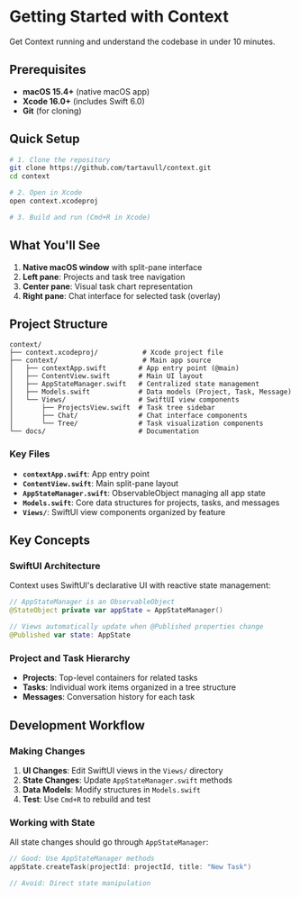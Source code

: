 # Getting Started with Context

Get Context running and understand the codebase in under 10 minutes.

## Prerequisites

- **macOS 15.4+** (native macOS app)
- **Xcode 16.0+** (includes Swift 6.0)
- **Git** (for cloning)

## Quick Setup

```bash
# 1. Clone the repository
git clone https://github.com/tartavull/context.git
cd context

# 2. Open in Xcode
open context.xcodeproj

# 3. Build and run (Cmd+R in Xcode)
```

## What You'll See

1. **Native macOS window** with split-pane interface
2. **Left pane**: Projects and task tree navigation
3. **Center pane**: Visual task chart representation
4. **Right pane**: Chat interface for selected task (overlay)

## Project Structure

```
context/
├── context.xcodeproj/           # Xcode project file
├── context/                     # Main app source
│   ├── contextApp.swift        # App entry point (@main)
│   ├── ContentView.swift       # Main UI layout
│   ├── AppStateManager.swift   # Centralized state management
│   ├── Models.swift            # Data models (Project, Task, Message)
│   └── Views/                  # SwiftUI view components
│       ├── ProjectsView.swift  # Task tree sidebar
│       ├── Chat/               # Chat interface components
│       └── Tree/               # Task visualization components
└── docs/                       # Documentation
```

### Key Files

- **`contextApp.swift`**: App entry point
- **`ContentView.swift`**: Main split-pane layout
- **`AppStateManager.swift`**: ObservableObject managing all app state
- **`Models.swift`**: Core data structures for projects, tasks, and messages
- **`Views/`**: SwiftUI view components organized by feature

## Key Concepts

### SwiftUI Architecture
Context uses SwiftUI's declarative UI with reactive state management:

```swift
// AppStateManager is an ObservableObject
@StateObject private var appState = AppStateManager()

// Views automatically update when @Published properties change
@Published var state: AppState
```

### Project and Task Hierarchy
- **Projects**: Top-level containers for related tasks
- **Tasks**: Individual work items organized in a tree structure
- **Messages**: Conversation history for each task

## Development Workflow

### Making Changes
1. **UI Changes**: Edit SwiftUI views in the `Views/` directory
2. **State Changes**: Update `AppStateManager.swift` methods
3. **Data Models**: Modify structures in `Models.swift`
4. **Test**: Use `Cmd+R` to rebuild and test

### Working with State
All state changes should go through `AppStateManager`:
```swift
// Good: Use AppStateManager methods
appState.createTask(projectId: projectId, title: "New Task")

// Avoid: Direct state manipulation
```